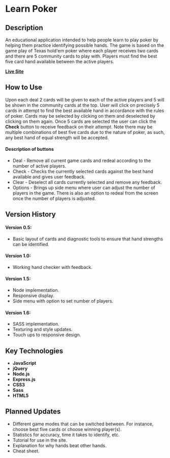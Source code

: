 # Learn Poker
## Description
An educational application intended to help people learn to play poker by helping them practice identifying possible hands. The game is based on the game play of Texas hold'em poker where each player receives two cards and there are 5 community cards to play with. Players must find the best five card hand available between the active players.

**[Live Site](http://poker.kylemarx86.com:3000/)**

## How to Use
Upon each deal 2 cards will be given to each of the active players and 5 will be shown in the community cards at the top. User will click on precisely 5 cards in attempt to find the best available hand in accordance with the rules of poker. Cards may be selected by clicking on them and deselected by clicking on them again. Once 5 cards are selected the user can click the **Check** button to receive feedback on their attempt. Note there may be multiple combinations of best five cards due to the nature of poker, as such, any best hand of equal strength will be accepted.
#### Description of buttons 
- Deal - Remove all current game cards and redeal according to the number of active players.
- Check - Checks the currently selected cards against the best hand available and gives user feedback.
- Clear - Deselect all cards currently selected and remove any feedback.
- Options - Brings up side menu where user can adjust the number of players in the game. There is also an option to redeal from the screen once the number of players is adjusted.

## Version History
#### Version 0.5:
- Basic layout of cards and diagnostic tools to ensure that hand strengths can be identified.

#### Version 1.0:
- Working hand checker with feedback.

#### Version 1.5:
- Node implementation.
- Responsive display.
- Side menu with option to set number of players.

#### Version 1.6:
- SASS implementation.
- Texturing and style updates.
- Touch ups to responsive design.

## Key Technologies
- **JavaScript**
- **jQuery**
- **Node.js**
- **Express.js**
- **CSS3**
- **Sass**
- **HTML5**

## Planned Updates
- Different game modes that can be switched between. For instance, choose best five cards or choose winning player(s). 
- Statistics for accuracy, time it takes to identify, etc.
- Tutorial for use in the site.
- Explanation for why hands beat other hands.
- Cheat sheet.
